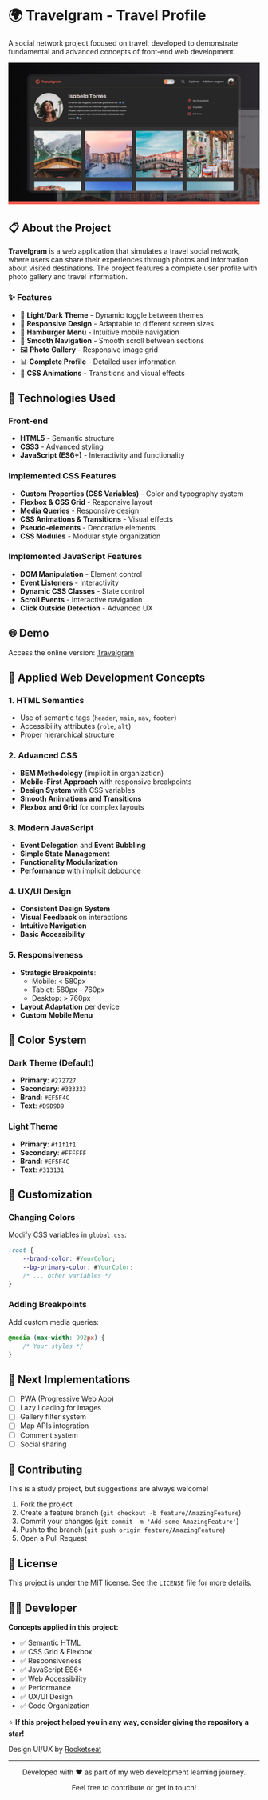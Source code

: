 # 🌍 Travelgram - Travel Profile

A social network project focused on travel, developed to demonstrate fundamental and advanced concepts of front-end web development.

![Travelgram Preview](./assets/images/cover.png)

## 📋 About the Project

**Travelgram** is a web application that simulates a travel social network, where users can share their experiences through photos and information about visited destinations. The project features a complete user profile with photo gallery and travel information.

### ✨ Features

- 🎨 **Light/Dark Theme** - Dynamic toggle between themes
- 📱 **Responsive Design** - Adaptable to different screen sizes
- 🍔 **Hamburger Menu** - Intuitive mobile navigation
- 🎯 **Smooth Navigation** - Smooth scroll between sections
- 🖼️ **Photo Gallery** - Responsive image grid
- 📊 **Complete Profile** - Detailed user information
- 🎨 **CSS Animations** - Transitions and visual effects

## 🚀 Technologies Used

### Front-end
- **HTML5** - Semantic structure
- **CSS3** - Advanced styling
- **JavaScript (ES6+)** - Interactivity and functionality

### Implemented CSS Features
- **Custom Properties (CSS Variables)** - Color and typography system
- **Flexbox & CSS Grid** - Responsive layout
- **Media Queries** - Responsive design
- **CSS Animations & Transitions** - Visual effects
- **Pseudo-elements** - Decorative elements
- **CSS Modules** - Modular style organization

### Implemented JavaScript Features
- **DOM Manipulation** - Element control
- **Event Listeners** - Interactivity
- **Dynamic CSS Classes** - State control
- **Scroll Events** - Interactive navigation
- **Click Outside Detection** - Advanced UX

## 🌐 Demo

Access the online version: [Travelgram](https://maurodiogodev.github.io/travelgram/)

## 🎯 Applied Web Development Concepts

### 1. **HTML Semantics**
- Use of semantic tags (`header`, `main`, `nav`, `footer`)
- Accessibility attributes (`role`, `alt`)
- Proper hierarchical structure

### 2. **Advanced CSS**
- **BEM Methodology** (implicit in organization)
- **Mobile-First Approach** with responsive breakpoints
- **Design System** with CSS variables
- **Smooth Animations and Transitions**
- **Flexbox and Grid** for complex layouts

### 3. **Modern JavaScript**
- **Event Delegation** and **Event Bubbling**
- **Simple State Management**
- **Functionality Modularization**
- **Performance** with implicit debounce

### 4. **UX/UI Design**
- **Consistent Design System**
- **Visual Feedback** on interactions
- **Intuitive Navigation**
- **Basic Accessibility**

### 5. **Responsiveness**
- **Strategic Breakpoints**:
  - Mobile: < 580px
  - Tablet: 580px - 760px
  - Desktop: > 760px
- **Layout Adaptation** per device
- **Custom Mobile Menu**

## 🎨 Color System

### Dark Theme (Default)
- **Primary**: `#272727`
- **Secondary**: `#333333`
- **Brand**: `#EF5F4C`
- **Text**: `#D9D9D9`

### Light Theme
- **Primary**: `#f1f1f1`
- **Secondary**: `#FFFFFF`
- **Brand**: `#EF5F4C`
- **Text**: `#313131`

## 🔧 Customization

### Changing Colors
Modify CSS variables in `global.css`:
```css
:root {
    --brand-color: #YourColor;
    --bg-primary-color: #YourColor;
    /* ... other variables */
}
```

### Adding Breakpoints
Add custom media queries:
```css
@media (max-width: 992px) {
    /* Your styles */
}
```

## 📝 Next Implementations

- [ ] PWA (Progressive Web App)
- [ ] Lazy Loading for images
- [ ] Gallery filter system
- [ ] Map APIs integration
- [ ] Comment system
- [ ] Social sharing

## 🤝 Contributing

This is a study project, but suggestions are always welcome!

1. Fork the project
2. Create a feature branch (`git checkout -b feature/AmazingFeature`)
3. Commit your changes (`git commit -m 'Add some AmazingFeature'`)
4. Push to the branch (`git push origin feature/AmazingFeature`)
5. Open a Pull Request

## 📄 License

This project is under the MIT license. See the `LICENSE` file for more details.

## 👨‍💻 Developer

**Concepts applied in this project:**
- ✅ Semantic HTML
- ✅ CSS Grid & Flexbox
- ✅ Responsiveness
- ✅ JavaScript ES6+
- ✅ Web Accessibility
- ✅ Performance
- ✅ UX/UI Design
- ✅ Code Organization

⭐ **If this project helped you in any way, consider giving the repository a star!**

Design UI/UX by [Rocketseat](https://www.rocketseat.com.br/)

---

<div align="center"> <p>Developed with ❤️ as part of my web development learning journey.</p> <p>Feel free to contribute or get in touch!</p> </div>
